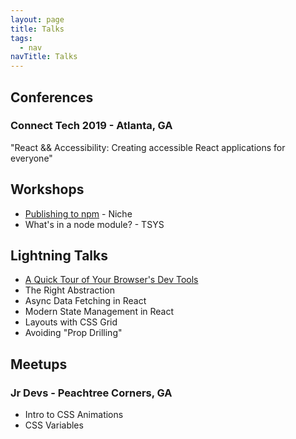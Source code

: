 ```yaml
---
layout: page
title: Talks
tags:
  - nav
navTitle: Talks
---
```


## Conferences

### Connect Tech 2019 - Atlanta, GA

"React && Accessibility: Creating accessible React applications for everyone"

## Workshops

- [Publishing to npm](./outlines/publishing-to-npm) - Niche
- What's in a node module? - TSYS

## Lightning Talks

- [A Quick Tour of Your Browser's Dev Tools](./outlines/tour-browser-dev-tools.md)
- The Right Abstraction
- Async Data Fetching in React
- Modern State Management in React
- Layouts with CSS Grid
- Avoiding "Prop Drilling"

## Meetups

### Jr Devs - Peachtree Corners, GA

- Intro to CSS Animations
- CSS Variables
